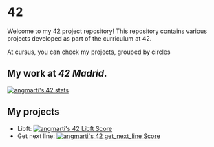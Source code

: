 # 42
Welcome to my 42 project repository! This repository contains various projects developed as part of the curriculum at 42.

At cursus, you can check my projects, grouped by circles

## My work at ***42 Madrid***.

[![angmarti's 42 stats](https://badge42.vercel.app/api/v2/cl5nvqyx2001109jk9d48eq0s/stats?cursusId=21&coalitionId=65)](https://profile.intra.42.fr/users/angmarti)

## My projects
 - Libft: [![angmarti's 42 Libft Score](https://badge42.vercel.app/api/v2/cl5nvqyx2001109jk9d48eq0s/project/2640062)](https://github.com/angelidito/42/tree/main/Cursus/Libft)
 - Get next line: [![angmarti's 42 get_next_line Score](https://badge42.vercel.app/api/v2/cl5nvqyx2001109jk9d48eq0s/project/2670153)](https://github.com/angelidito/42/tree/main/Cursus/Get%20Next%20Line)

